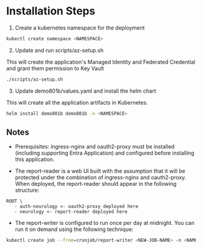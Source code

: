 # Installation Steps 

1. Create a kubernetes namespace for the deployment

```bash
kubectl create namespace <NAMESPACE>
```

2. Update and run scripts/az-setup.sh

This will create the application's Managed Identity and Federated Credential and grant them permission to Key Vault

```bash
./scripts/az-setup.sh
```

3. Update demo801b/values.yaml and install the helm chart

This will create all the application artifacts in Kubernetes.

```bash
helm install demo801b demo801b -n <NAMESPACE>
```

## Notes

- Prerequisites: ingress-nginx and oauth2-proxy must be installed (including supporting Entra Application) and configured before installing this application.

- The report-reader is a web UI built with the assumption that it will be protected under the combination of ingress-nginx and oauth2-proxy.  When deployed, the report-reader should appear in the following structure:

```
ROOT \
   - auth-neurology <- oauth2-proxy deployed here
   - neurology <- report-reader deployed here
```

- The report-writer is configured to run once per day at midnight.  You can run it on demand using the following technique:

```bash
kubectl create job --from=cronjob/report-writer <NEW-JOB-NAME> -n <NAMESPACE>
```